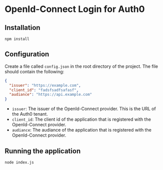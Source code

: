 # OpenId-Connect Login for Auth0

## Installation

`npm install`

## Configuration

Create a file called `config.json` in the root directory of the project. The file should contain the following:

```json
{
  "issuer": "https://example.com",
  "client_id": "fadsfsadfsafasf",
  "audiance": "https://api.example.com"
}
```

- `issuer`: The issuer of the OpenId-Connect provider. This is the URL of the Auth0 tenant.
- `client_id`: The client id of the application that is registered with the OpenId-Connect provider.
- `audiance`: The audiance of the application that is registered with the OpenId-Connect provider.

## Running the application

```bash
node index.js
```
